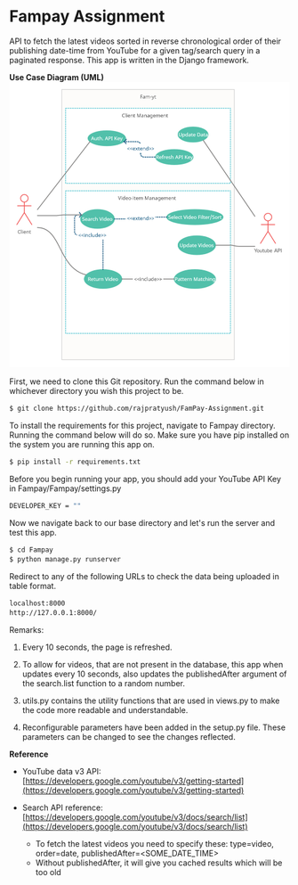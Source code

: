 # Fampay Assignment

API to fetch the latest videos sorted in reverse chronological order of their publishing date-time from YouTube for a given tag/search query in a paginated response. This app is written in the Django framework. 


**Use Case Diagram (UML)**
![Fam-yt (1)](assets/image1.png)

First, we need to clone this Git repository. Run the command below in whichever directory you wish this project to be. 
```sh
$ git clone https://github.com/rajpratyush/FamPay-Assignment.git
```
To install the requirements for this project, navigate to Fampay directory. Running the command below will do so. Make sure you have pip installed on the system you are running this app on.  
```sh
$ pip install -r requirements.txt
```
Before you begin running your app, you should add your YouTube API Key in Fampay/Fampay/settings.py 
```sh
DEVELOPER_KEY = ""
```
Now we navigate back to our base directory and let's run the server and test this app. 
```sh
$ cd Fampay
$ python manage.py runserver
```
Redirect to any of the following URLs to check the data being uploaded in table format. 
```sh
localhost:8000
http://127.0.0.1:8000/
```
Remarks:

1. Every 10 seconds, the page is refreshed. 

2. To allow for videos, that are not present in the database, this app when updates every 10 seconds, also updates the publishedAfter argument of the search.list function to a random number. 

3. utils.py contains the utility functions that are used in views.py to make the code more readable and understandable.

4. Reconfigurable parameters have been added in the setup.py file. These parameters can be changed to see the changes reflected.



**Reference**

- YouTube data v3 API: [https://developers.google.com/youtube/v3/getting-started](https://developers.google.com/youtube/v3/getting-started)

- Search API reference: [https://developers.google.com/youtube/v3/docs/search/list](https://developers.google.com/youtube/v3/docs/search/list)
    - To fetch the latest videos you need to specify these: type=video, order=date, publishedAfter=<SOME_DATE_TIME>
    - Without publishedAfter, it will give you cached results which will be too old

